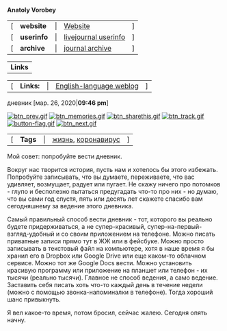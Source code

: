 **Anatoly Vorobey**

|     |     |     |     |     |
| --- | --- | --- | --- | --- |
| [   | **website** | \|  | [Website](http://avva.livejournal.com/) | ]   |
| [   | **userinfo** | \|  | [livejournal userinfo](https://avva.livejournal.com/profile) | ]   |
| [   | **archive** | \|  | [journal archive](https://avva.livejournal.com/calendar) | ]   |

|     |
| --- |
| **Links** |

|     |     |     |     |     |
| --- | --- | --- | --- | --- |
| [   | **Links:** | \|  | [English-language weblog](http://www.lovestwell.org/) | ]   |

дневник
[мар. 26, 2020|**09:46 pm**]

[![btn_prev.gif](btn_prev.gif)](https://avva.livejournal.com/3271265.html)  [![btn_memories.gif](btn_memories.gif)](https://www.livejournal.com/tools/memadd.bml?journal=avva&itemid=3271483)  [![btn_sharethis.gif](btn_sharethis.gif)](https://www.livejournal.com/update.bml?repost_type=c&repost=https://avva.livejournal.com/3271483.html&nodraft=1)  [![btn_track.gif](btn_track.gif)](https://www.livejournal.com/manage/subscriptions/entry.bml?journal=avva&itemid=3271483)  [![button-flag.gif](button-flag.gif)](https://www.livejournal.com/tools/content_flag.bml?user=avva&itemid=3271483)  [![btn_next.gif](btn_next.gif)](https://avva.livejournal.com/3271898.html)

|     |     |     |     |     |
| --- | --- | --- | --- | --- |
| [   | **Tags** | \|  | [жизнь](https://avva.livejournal.com/tag/%D0%B6%D0%B8%D0%B7%D0%BD%D1%8C), [коронавирус](https://avva.livejournal.com/tag/%D0%BA%D0%BE%D1%80%D0%BE%D0%BD%D0%B0%D0%B2%D0%B8%D1%80%D1%83%D1%81) | ]   |

Мой совет: попробуйте вести дневник.

Вокруг нас творится история, пусть нам и хотелось бы этого избежать. Попробуйте записывать, что вы думаете, переживаете, что вас удивляет, возмущает, радует или пугает. Не скажу ничего про потомков - глупо и бесполезно пытаться предугадать что-то про них - но думаю, что вы сами год спустя, пять или десять лет скажете спасибо вам сегодняшнему за ведение этого дневника.

Самый правильный способ вести дневник - тот, которого вы реально будете придерживаться, а не супер-красивый, супер-на-первый-взгляд-удобный и со своим приложением на телефоне. Можно писать приватные записи прямо тут в ЖЖ или в фейсбуке. Можно просто записывать в текстовый файл на компьютере, хотя в наше время я бы хранил его в Dropbox или Google Drive или еще каком-то облачном сервисе. Можно тот же Google Docs вести. Можно установить красивую программу или приложение на планшет или телефон - их тысячи (реально тысячи). Главное не способ ведения, а само ведение. Заставить себя писать хоть что-то каждый день в течение недели (можно с помощью звонка-напоминалки в телефоне). Тогда хороший шанс привыкнуть.

Я вел какое-то время, потом бросил, сейчас жалею. Сегодня опять начну.